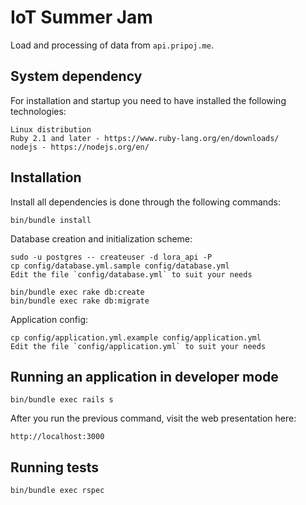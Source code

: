 # IoT Summer Jam

Load and processing of data from `api.pripoj.me`.

<!-- ## Run from docker
```
docker-compose up
```
Then type `http://localhost:3000` to your browser. -->

## System dependency

For installation and startup you need to have installed the following technologies:

```
Linux distribution
Ruby 2.1 and later - https://www.ruby-lang.org/en/downloads/
nodejs - https://nodejs.org/en/
```

## Installation

Install all dependencies is done through the following commands:

```
bin/bundle install
```

Database creation and initialization scheme:
```
sudo -u postgres -- createuser -d lora_api -P
cp config/database.yml.sample config/database.yml
Edit the file `config/database.yml` to suit your needs

bin/bundle exec rake db:create
bin/bundle exec rake db:migrate
```

Application config:
```
cp config/application.yml.example config/application.yml
Edit the file `config/application.yml` to suit your needs
```

## Running an application in developer mode
```
bin/bundle exec rails s
```

After you run the previous command, visit the web presentation here:
```
http://localhost:3000
```

## Running tests
```
bin/bundle exec rspec
```
